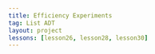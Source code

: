 ```yaml
---
title: Efficiency Experiments
tag: List ADT
layout: project
lessons: [lesson26, lesson28, lesson30]
---
```

